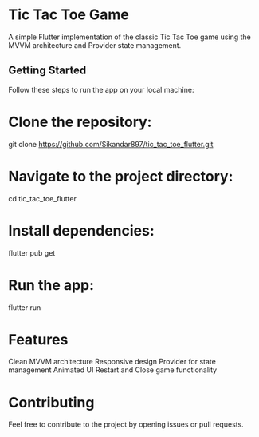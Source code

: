 # Tic Tac Toe Game

A simple Flutter implementation of the classic Tic Tac Toe game using the MVVM architecture and Provider state management.

## Getting Started

Follow these steps to run the app on your local machine:

# Clone the repository:
git clone https://github.com/Sikandar897/tic_tac_toe_flutter.git

# Navigate to the project directory:
cd tic_tac_toe_flutter

# Install dependencies:
flutter pub get

# Run the app:
flutter run

# Features

Clean MVVM architecture
Responsive design
Provider for state management
Animated UI
Restart and Close game functionality

# Contributing
Feel free to contribute to the project by opening issues or pull requests.
